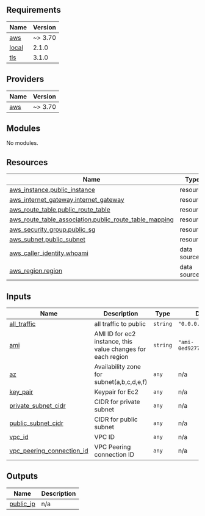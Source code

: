 <!-- BEGIN_TF_DOCS -->
## Requirements

| Name | Version |
|------|---------|
| <a name="requirement_aws"></a> [aws](#requirement\_aws) | ~> 3.70 |
| <a name="requirement_local"></a> [local](#requirement\_local) | 2.1.0 |
| <a name="requirement_tls"></a> [tls](#requirement\_tls) | 3.1.0 |

## Providers

| Name | Version |
|------|---------|
| <a name="provider_aws"></a> [aws](#provider\_aws) | ~> 3.70 |

## Modules

No modules.

## Resources

| Name | Type |
|------|------|
| [aws_instance.public_instance](https://registry.terraform.io/providers/hashicorp/aws/latest/docs/resources/instance) | resource |
| [aws_internet_gateway.internet_gateway](https://registry.terraform.io/providers/hashicorp/aws/latest/docs/resources/internet_gateway) | resource |
| [aws_route_table.public_route_table](https://registry.terraform.io/providers/hashicorp/aws/latest/docs/resources/route_table) | resource |
| [aws_route_table_association.public_route_table_mapping](https://registry.terraform.io/providers/hashicorp/aws/latest/docs/resources/route_table_association) | resource |
| [aws_security_group.public_sg](https://registry.terraform.io/providers/hashicorp/aws/latest/docs/resources/security_group) | resource |
| [aws_subnet.public_subnet](https://registry.terraform.io/providers/hashicorp/aws/latest/docs/resources/subnet) | resource |
| [aws_caller_identity.whoami](https://registry.terraform.io/providers/hashicorp/aws/latest/docs/data-sources/caller_identity) | data source |
| [aws_region.region](https://registry.terraform.io/providers/hashicorp/aws/latest/docs/data-sources/region) | data source |

## Inputs

| Name | Description | Type | Default | Required |
|------|-------------|------|---------|:--------:|
| <a name="input_all_traffic"></a> [all\_traffic](#input\_all\_traffic) | all traffic to public | `string` | `"0.0.0.0/0"` | no |
| <a name="input_ami"></a> [ami](#input\_ami) | AMI ID for ec2 instance, this value changes for each region | `string` | `"ami-0ed9277fb7eb570c9"` | no |
| <a name="input_az"></a> [az](#input\_az) | Availability zone for subnet(a,b,c,d,e,f) | `any` | n/a | yes |
| <a name="input_key_pair"></a> [key\_pair](#input\_key\_pair) | Keypair for Ec2 | `any` | n/a | yes |
| <a name="input_private_subnet_cidr"></a> [private\_subnet\_cidr](#input\_private\_subnet\_cidr) | CIDR for private subnet | `any` | n/a | yes |
| <a name="input_public_subnet_cidr"></a> [public\_subnet\_cidr](#input\_public\_subnet\_cidr) | CIDR for public subnet | `any` | n/a | yes |
| <a name="input_vpc_id"></a> [vpc\_id](#input\_vpc\_id) | VPC ID | `any` | n/a | yes |
| <a name="input_vpc_peering_connection_id"></a> [vpc\_peering\_connection\_id](#input\_vpc\_peering\_connection\_id) | VPC Peering connection ID | `any` | n/a | yes |

## Outputs

| Name | Description |
|------|-------------|
| <a name="output_public_ip"></a> [public\_ip](#output\_public\_ip) | n/a |
<!-- END_TF_DOCS -->